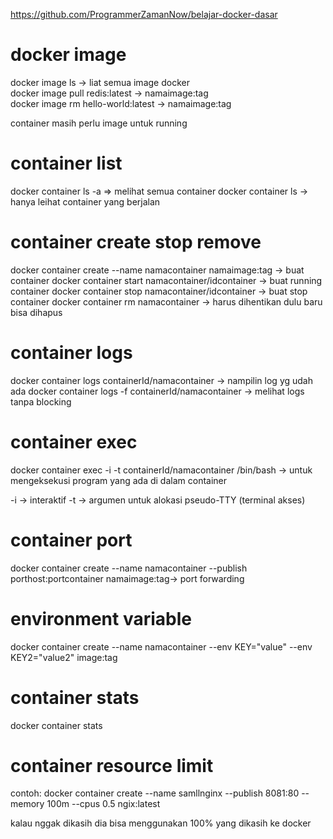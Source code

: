 https://github.com/ProgrammerZamanNow/belajar-docker-dasar

# docker image  
docker image ls -> liat semua image docker  
docker image pull redis:latest -> namaimage:tag  
docker image rm hello-world:latest -> namaimage:tag  
  
container masih perlu image untuk running

# container list
docker container ls -a => melihat semua container
docker container ls -> hanya leihat container yang berjalan

# container create stop remove
docker container create --name namacontainer namaimage:tag -> buat container
docker container start namacontainer/idcontainer -> buat running container 
docker container stop namacontainer/idcontainer -> buat stop container
docker container rm namacontainer -> harus dihentikan dulu baru bisa dihapus

# container logs
docker container logs containerId/namacontainer -> nampilin log yg udah ada
docker container logs -f containerId/namacontainer -> melihat logs tanpa blocking

# container exec
docker container exec -i -t containerId/namacontainer /bin/bash -> untuk mengeksekusi program yang ada di dalam container

-i -> interaktif
-t -> argumen untuk alokasi pseudo-TTY (terminal akses)

# container port
docker container create --name namacontainer --publish porthost:portcontainer namaimage:tag-> port forwarding

# environment variable
docker container create --name namacontainer --env KEY="value" --env KEY2="value2" image:tag

# container stats
docker container stats

# container resource limit
contoh:
docker container create --name samllnginx --publish 8081:80 --memory 100m --cpus 0.5 ngix:latest

kalau nggak dikasih dia bisa menggunakan 100% yang dikasih ke docker
